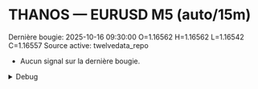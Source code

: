 # THANOS — EURUSD M5 (auto/15m)
Dernière bougie: 2025-10-16 09:30:00  O=1.16562  H=1.16562  L=1.16542  C=1.16557
Source active: twelvedata_repo

- Aucun signal sur la dernière bougie.

<details><summary>Debug</summary>

- TD_API_KEY manquant.

</details>